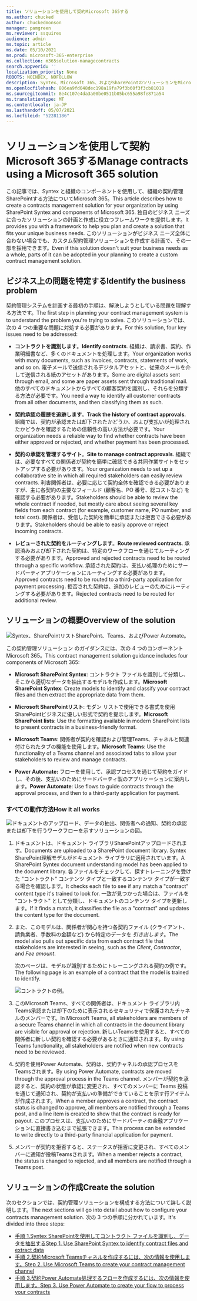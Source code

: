 ```yaml
---
title: ソリューションを使用して契約Microsoft 365する
ms.author: chucked
author: chuckedmonson
manager: pamgreen
ms.reviewer: ssquires
audience: admin
ms.topic: article
ms.date: 05/10/2021
ms.prod: microsoft-365-enterprise
ms.collection: m365solution-managecontracts
search.appverid: ''
localization_priority: None
ROBOTS: NOINDEX, NOFOLLOW
description: Syntex、Microsoft 365、およびSharePointのソリューションをMicrosoft Teams契約を管理するPower Automate。
ms.openlocfilehash: 806ea9fd048dec198a19fa79f3b60f3f3cb81018
ms.sourcegitcommit: 8e4c107e4da3a00be0511b05bc655a98fe871a54
ms.translationtype: MT
ms.contentlocale: ja-JP
ms.lasthandoff: 05/07/2021
ms.locfileid: "52281186"
---
```

# <a name="manage-contracts-using-a-microsoft-365-solution"></a><span data-ttu-id="7d799-103">ソリューションを使用して契約Microsoft 365する</span><span class="sxs-lookup"><span data-stu-id="7d799-103">Manage contracts using a Microsoft 365 solution</span></span>

<span data-ttu-id="7d799-104">この記事では、Syntex と組織のコンポーネントを使用して、組織の契約管理SharePointする方法についてMicrosoft 365。</span><span class="sxs-lookup"><span data-stu-id="7d799-104">This article describes how to create a contracts management solution for your organization by using SharePoint Syntex and components of Microsoft 365.</span></span> <span data-ttu-id="7d799-105">独自のビジネス ニーズに合ったソリューションの計画と作成に役立つフレームワークを提供します。</span><span class="sxs-lookup"><span data-stu-id="7d799-105">It provides you with a framework to help you plan and create a solution that fits your unique business needs.</span></span> <span data-ttu-id="7d799-106">このソリューションがビジネス ニーズ全体に合わない場合でも、カスタム契約管理ソリューションを作成する計画で、その一部を採用できます。</span><span class="sxs-lookup"><span data-stu-id="7d799-106">Even if this solution doesn't suit your business needs as a whole, parts of it can be adopted in your planning to create a custom contract management solution.</span></span>

## <a name="identify-the-business-problem"></a><span data-ttu-id="7d799-107">ビジネス上の問題を特定する</span><span class="sxs-lookup"><span data-stu-id="7d799-107">Identify the business problem</span></span>

<span data-ttu-id="7d799-108">契約管理システムを計画する最初の手順は、解決しようとしている問題を理解する方法です。</span><span class="sxs-lookup"><span data-stu-id="7d799-108">The first step in planning your contract management system is to understand the problem you're trying to solve.</span></span> <span data-ttu-id="7d799-109">このソリューションでは、次の 4 つの重要な問題に対処する必要があります。</span><span class="sxs-lookup"><span data-stu-id="7d799-109">For this solution, four key issues need to be addressed:</span></span>

- <span data-ttu-id="7d799-110">**コントラクトを識別します**。</span><span class="sxs-lookup"><span data-stu-id="7d799-110">**Identify contracts**.</span></span> <span data-ttu-id="7d799-111">組織は、請求書、契約、作業明細書など、多くのドキュメントを処理します。</span><span class="sxs-lookup"><span data-stu-id="7d799-111">Your organization works with many documents, such as invoices, contracts, statements of work, and so on.</span></span>  <span data-ttu-id="7d799-112">電子メールで送信されるデジタルアセットと、従来のメールを介して送信される紙のアセットがあります。</span><span class="sxs-lookup"><span data-stu-id="7d799-112">Some are digital assets sent through email, and some are paper assets sent through traditional mail.</span></span> <span data-ttu-id="7d799-113">他のすべてのドキュメントからすべての顧客契約を識別し、それらを分類する方法が必要です。</span><span class="sxs-lookup"><span data-stu-id="7d799-113">You need a way to identify all customer contracts from all other documents, and then classifying them as such.</span></span>

- <span data-ttu-id="7d799-114">**契約承認の履歴を追跡します**。</span><span class="sxs-lookup"><span data-stu-id="7d799-114">**Track the history of contract approvals**.</span></span> <span data-ttu-id="7d799-115">組織では、契約が承認または却下されたかどうか、および支払いが処理されたかどうかを確認するための信頼性の高い方法が必要です。</span><span class="sxs-lookup"><span data-stu-id="7d799-115">Your organization needs a reliable way to find whether contracts have been either approved or rejected, and whether payment has been processed.</span></span> 

- <span data-ttu-id="7d799-116">**契約の承認を管理するサイト**。</span><span class="sxs-lookup"><span data-stu-id="7d799-116">**Site to manage contract approvals**.</span></span> <span data-ttu-id="7d799-117">組織では、必要なすべての関係者が契約を簡単に確認できる共同作業サイトをセットアップする必要があります。</span><span class="sxs-lookup"><span data-stu-id="7d799-117">Your organization needs to set up a collaborative site in which all required stakeholders can easily review contracts.</span></span> <span data-ttu-id="7d799-118">利害関係者は、必要に応じて契約全体を確認できる必要がありますが、主に各契約の主要なフィールド (顧客名、PO 番号、総コストなど) を確認する必要があります。</span><span class="sxs-lookup"><span data-stu-id="7d799-118">Stakeholders should be able to review the whole contract if needed, but mostly care about seeing several key fields from each contract (for example, customer name, PO number, and total cost).</span></span> <span data-ttu-id="7d799-119">関係者は、受信した契約を簡単に承認または拒否できる必要があります。</span><span class="sxs-lookup"><span data-stu-id="7d799-119">Stakeholders should be able to easily approve or reject incoming contracts.</span></span>

- <span data-ttu-id="7d799-120">**レビューされた契約をルーティングします**。</span><span class="sxs-lookup"><span data-stu-id="7d799-120">**Route reviewed contracts**.</span></span> <span data-ttu-id="7d799-121">承認済みおよび却下された契約は、特定のワークフローを通じてルーティングする必要があります。</span><span class="sxs-lookup"><span data-stu-id="7d799-121">Approved and rejected contracts need to be routed through a specific workflow.</span></span> <span data-ttu-id="7d799-122">承認された契約は、支払い処理のためにサードパーティアプリケーションにルーティングする必要があります。</span><span class="sxs-lookup"><span data-stu-id="7d799-122">Approved contracts need to be routed to a third-party application for payment processing.</span></span> <span data-ttu-id="7d799-123">拒否された契約は、追加のレビューのためにルーティングする必要があります。</span><span class="sxs-lookup"><span data-stu-id="7d799-123">Rejected contracts need to be routed for additional review.</span></span>

## <a name="overview-of-the-solution"></a><span data-ttu-id="7d799-124">ソリューションの概要</span><span class="sxs-lookup"><span data-stu-id="7d799-124">Overview of the solution</span></span>

  ![Syntex、SharePointリストSharePoint、Teams、およびPower Automate。](../media/content-understanding/syntex-solution-manage-contracts-setup-steps.png)

<span data-ttu-id="7d799-126">この契約管理ソリューション のガイダンスには、次の 4 つのコンポーネントMicrosoft 365。</span><span class="sxs-lookup"><span data-stu-id="7d799-126">This contract management solution guidance includes four components of Microsoft 365:</span></span>

- <span data-ttu-id="7d799-127">**Microsoft SharePoint Syntex**: コントラクト ファイルを識別して分類し、そこから適切なデータを抽出するモデルを作成します。</span><span class="sxs-lookup"><span data-stu-id="7d799-127">**Microsoft SharePoint Syntex**: Create models to identify and classify your contract files and then extract the appropriate data from them.</span></span>

- <span data-ttu-id="7d799-128">**Microsoft SharePointリスト**: モダン リストで使用できる書式を使用SharePointビジネスに優しい形式で契約を提示します。</span><span class="sxs-lookup"><span data-stu-id="7d799-128">**Microsoft SharePoint lists**: Use the formatting available in modern SharePoint lists to present contracts in a business-friendly format.</span></span>

- <span data-ttu-id="7d799-129">**Microsoft Teams**: 関係者が契約を確認および管理Teams、チャネルと関連付けられたタブの機能を使用します。</span><span class="sxs-lookup"><span data-stu-id="7d799-129">**Microsoft Teams**: Use the functionality of a Teams channel and associated tabs to allow your stakeholders to review and manage contracts.</span></span>

- <span data-ttu-id="7d799-130">**Power Automate:** フローを使用して、承認プロセスを通じて契約をガイドし、その後、支払いのためにサードパーティ製のアプリケーションに案内します。</span><span class="sxs-lookup"><span data-stu-id="7d799-130">**Power Automate**: Use flows to guide contracts through the approval process, and then to a third-party application for payment.</span></span>

### <a name="how-it-all-works"></a><span data-ttu-id="7d799-131">すべての動作方法</span><span class="sxs-lookup"><span data-stu-id="7d799-131">How it all works</span></span>

  ![ドキュメントのアップロード、データの抽出、関係者への通知、契約の承認または却下を行うワークフローを示すソリューションの図。](../media/content-understanding/syntex-solution-manage-contracts-overview.png)

1. <span data-ttu-id="7d799-133">ドキュメントは、ドキュメント ライブラリSharePointアップロードされます。</span><span class="sxs-lookup"><span data-stu-id="7d799-133">Documents are uploaded to a SharePoint document library.</span></span> <span data-ttu-id="7d799-134">Syntex SharePoint理解モデルがドキュメント ライブラリに適用されています。</span><span class="sxs-lookup"><span data-stu-id="7d799-134">A SharePoint Syntex document understanding model has been applied to the document library.</span></span> <span data-ttu-id="7d799-135">各ファイルをチェックして、探すトレーニングを受けた "コントラクト" コンテンツ タイプと一致するコンテンツ タイプが一致する場合を確認します。</span><span class="sxs-lookup"><span data-stu-id="7d799-135">It checks each file to see if any match a "contract" content type it's trained to look for.</span></span> <span data-ttu-id="7d799-136">一致が見つかった場合は、ファイルを "コントラクト" として分類し、ドキュメントのコンテンツ タイプを更新します。</span><span class="sxs-lookup"><span data-stu-id="7d799-136">If it finds a match, it classifies the file as a "contract" and updates the content type for the document.</span></span>

2. <span data-ttu-id="7d799-137">また、このモデルは、関係者が関心を持つ各契約ファイル (クライアント、請負業者、手数料の金額など) から特定のデータを *引き出します*。</span><span class="sxs-lookup"><span data-stu-id="7d799-137">The model also pulls out specific data from each contract file that stakeholders are interested in seeing, such as the *Client*, *Contractor*, and *Fee amount*.</span></span>

    <span data-ttu-id="7d799-138">次のページは、モデルが識別するためにトレーニングされる契約の例です。</span><span class="sxs-lookup"><span data-stu-id="7d799-138">The following page is an example of a contract that the model is trained to identify.</span></span>

      ![コントラクトの例。](../media/content-understanding/contract.png)

3. <span data-ttu-id="7d799-140">このMicrosoft Teams、すべての関係者は、ドキュメント ライブラリ内Teams承認または却下のために表示されるセキュリティで保護されたチャネルのメンバーです。</span><span class="sxs-lookup"><span data-stu-id="7d799-140">In Microsoft Teams, all stakeholders are members of a secure Teams channel in which all contracts in the document library are visible for approval or rejection.</span></span> <span data-ttu-id="7d799-141">新しいTeamsを使用すると、すべての関係者に新しい契約を確認する必要があるときに通知されます。</span><span class="sxs-lookup"><span data-stu-id="7d799-141">By using Teams functionality, all stakeholders are notified when new contracts need to be reviewed.</span></span>
 
4. <span data-ttu-id="7d799-142">契約を使用Power Automate、契約は、契約チャネルの承認プロセスをTeamsされます。</span><span class="sxs-lookup"><span data-stu-id="7d799-142">By using Power Automate, contracts are moved through the approval process in the Teams channel.</span></span> <span data-ttu-id="7d799-143">メンバーが契約を承認すると、契約の状態が承認に変更され、すべてのメンバーに Teams 投稿を通じて通知され、契約が支払いの準備ができていることを示す行アイテムが作成されます。</span><span class="sxs-lookup"><span data-stu-id="7d799-143">When a member approves a contract, the contract status is changed to approve, all members are notified through a Teams post, and a line item is created to show that the contract is ready for payout.</span></span> <span data-ttu-id="7d799-144">このプロセスは、支払いのためにサードパーティの金融アプリケーションに直接書き込むまで拡張できます。</span><span class="sxs-lookup"><span data-stu-id="7d799-144">This process can be extended to write directly to a third-party financial application for payment.</span></span>

5.  <span data-ttu-id="7d799-145">メンバーが契約を拒否すると、ステータスが拒否に変更され、すべてのメンバーに通知が投稿Teamsされます。</span><span class="sxs-lookup"><span data-stu-id="7d799-145">When a member rejects a contract, the status is changed to rejected, and all members are notified through a Teams post.</span></span>

## <a name="create-the-solution"></a><span data-ttu-id="7d799-146">ソリューションの作成</span><span class="sxs-lookup"><span data-stu-id="7d799-146">Create the solution</span></span>

<span data-ttu-id="7d799-147">次のセクションでは、契約管理ソリューションを構成する方法について詳しく説明します。</span><span class="sxs-lookup"><span data-stu-id="7d799-147">The next sections will go into detail about how to configure your contracts management solution.</span></span> <span data-ttu-id="7d799-148">次の 3 つの手順に分かれています。</span><span class="sxs-lookup"><span data-stu-id="7d799-148">It's divided into three steps:</span></span>

- [<span data-ttu-id="7d799-149">手順 1.Syntex SharePointを使用してコントラクト ファイルを識別し、データを抽出する</span><span class="sxs-lookup"><span data-stu-id="7d799-149">Step 1. Use SharePoint Syntex to identify contract files and extract data</span></span>](solution-manage-contracts-step1.md)
- [<span data-ttu-id="7d799-150">手順 2.契約Microsoft Teamsチャネルを作成するには、次の情報を使用します。</span><span class="sxs-lookup"><span data-stu-id="7d799-150">Step 2. Use Microsoft Teams to create your contract management channel</span></span>](solution-manage-contracts-step2.md)
- [<span data-ttu-id="7d799-151">手順 3.契約Power Automate処理するフローを作成するには、次の情報を使用します。</span><span class="sxs-lookup"><span data-stu-id="7d799-151">Step 3. Use Power Automate to create your flow to process your contracts</span></span>](solution-manage-contracts-step3.md)
